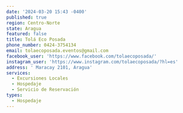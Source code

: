 ```yaml
---
date: '2024-03-20 15:43 -0400'
published: true
region: Centro-Norte
state: Aragua
featured: false
title: Tolá Eco Posada
phone_number: 0424-3754134
email: tolaecoposada.eventos@gmail.com
facebook_user: 'https://www.facebook.com/tolaecoposada/'
instagram_user: 'https://www.instagram.com/tolaecoposada/?hl=es'
address: ' Maracay 2101, Aragua'
services:
  - Excursiones Locales
  - Hospedaje
  - Servicio de Reservación
types:
  - Hospedaje
---
```


